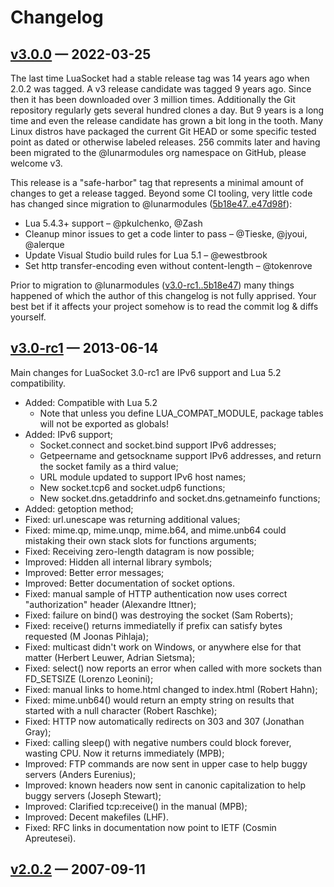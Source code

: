 # Changelog

## [v3.0.0](https://github.com/lunarmodules/luasocket/releases/v3.0.0) — 2022-03-25

The last time LuaSocket had a stable release tag was 14 years ago when 2.0.2 was tagged.
A v3 release candidate was tagged 9 years ago.
Since then it has been downloaded over 3 million times.
Additionally the Git repository regularly gets several hundred clones a day.
But 9 years is a long time and even the release candidate has grown a bit long in the tooth.
Many Linux distros have packaged the current Git HEAD or some specific tested point as dated or otherwise labeled releases.
256 commits later and having been migrated to the @lunarmodules org namespace on GitHub, please welcome v3.

This release is a "safe-harbor" tag that represents a minimal amount of changes to get a release tagged.
Beyond some CI tooling, very little code has changed since migration to @lunarmodules ([5b18e47..e47d98f](https://github.com/lunarmodules/luasocket/compare/5b18e47..e47d98f?w=1)):

* Lua 5.4.3+ support – @pkulchenko, @Zash
* Cleanup minor issues to get a code linter to pass – @Tieske, @jyoui, @alerque
* Update Visual Studio build rules for Lua 5.1 – @ewestbrook
* Set http transfer-encoding even without content-length – @tokenrove

Prior to migration to @lunarmodules ([v3.0-rc1..5b18e47](https://github.com/lunarmodules/luasocket/compare/v3.0-rc1..5b18e47?w=1)) many things happened of which the author of this changelog is not fully apprised.
Your best bet if it affects your project somehow is to read the commit log & diffs yourself.

## [v3.0-rc1](https://github.com/lunarmodules/luasocket/releases/v3.0-rc1) — 2013-06-14

Main changes for LuaSocket 3.0-rc1 are IPv6 support and Lua 5.2 compatibility.

* Added: Compatible with Lua 5.2
  - Note that unless you define LUA_COMPAT_MODULE, package tables will not be exported as globals!
* Added: IPv6 support;
  - Socket.connect and socket.bind support IPv6 addresses;
  - Getpeername and getsockname support IPv6 addresses, and return the socket family as a third value;
  - URL module updated to support IPv6 host names;
  - New socket.tcp6 and socket.udp6 functions;
  - New socket.dns.getaddrinfo and socket.dns.getnameinfo functions;
* Added: getoption method;
* Fixed: url.unescape was returning additional values;
* Fixed: mime.qp, mime.unqp, mime.b64, and mime.unb64 could mistaking their own stack slots for functions arguments;
* Fixed: Receiving zero-length datagram is now possible;
* Improved: Hidden all internal library symbols;
* Improved: Better error messages;
* Improved: Better documentation of socket options.
* Fixed: manual sample of HTTP authentication now uses correct "authorization" header (Alexandre Ittner);
* Fixed: failure on bind() was destroying the socket (Sam Roberts);
* Fixed: receive() returns immediatelly if prefix can satisfy bytes requested (M Joonas Pihlaja);
* Fixed: multicast didn't work on Windows, or anywhere else for that matter (Herbert Leuwer, Adrian Sietsma);
* Fixed: select() now reports an error when called with more sockets than FD_SETSIZE (Lorenzo Leonini);
* Fixed: manual links to home.html changed to index.html (Robert Hahn);
* Fixed: mime.unb64() would return an empty string on results that started with a null character (Robert Raschke);
* Fixed: HTTP now automatically redirects on 303 and 307 (Jonathan Gray);
* Fixed: calling sleep() with negative numbers could block forever, wasting CPU. Now it returns immediately (MPB);
* Improved: FTP commands are now sent in upper case to help buggy servers (Anders Eurenius);
* Improved: known headers now sent in canonic capitalization to help buggy servers (Joseph Stewart);
* Improved: Clarified tcp:receive() in the manual (MPB);
* Improved: Decent makefiles (LHF).
* Fixed: RFC links in documentation now point to IETF (Cosmin Apreutesei).

## [v2.0.2](https://github.com/lunarmodules/luasocket/releases/v2.0.2) — 2007-09-11

